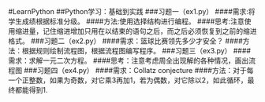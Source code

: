 #LearnPython
##Python学习：基础到实践
###习题一（ex1.py）
####需求:将学生成绩根据标准分级。
####方法:使用选择结构进行编程。
####思考:注意使用缩进量，记住缩进增加只用在以结束的语句之后，而之后必须恢复到之前的缩进格式。
###习题二（ex2.py）
####需求：篮球比赛领先多少才安全？
####方法：根据规则绘制流程图，根据流程图编写程序。
###习题三（ex3.py）
####需求：求解一元二次方程。
####思考：注意考虑周全出现解的各种情况，画出流程图
###习题四（ex4.py）
####需求：Collatz  conjecture
####方法：对于每一个正整数，如果为奇数，对它乘3再加1，若为偶数，对它除以2，如此循环，最终都能得到1.
